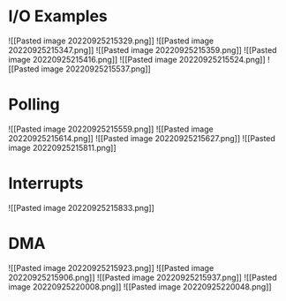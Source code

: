 # I/O Examples
![[Pasted image 20220925215329.png]]
![[Pasted image 20220925215347.png]]
![[Pasted image 20220925215359.png]]
![[Pasted image 20220925215416.png]]
![[Pasted image 20220925215524.png]]
![[Pasted image 20220925215537.png]]
# Polling
![[Pasted image 20220925215559.png]]
![[Pasted image 20220925215614.png]]
![[Pasted image 20220925215627.png]]
![[Pasted image 20220925215811.png]]
# Interrupts
![[Pasted image 20220925215833.png]]
# DMA
![[Pasted image 20220925215923.png]]
![[Pasted image 20220925215906.png]]
![[Pasted image 20220925215937.png]]
![[Pasted image 20220925220008.png]]
![[Pasted image 20220925220048.png]]

